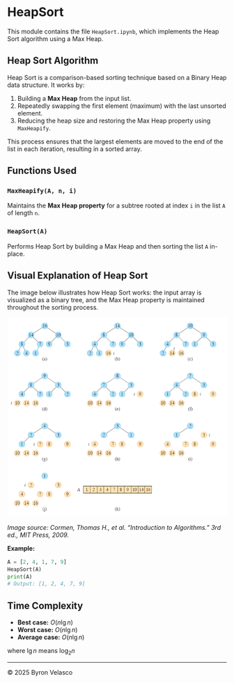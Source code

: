 # HeapSort

This module contains the file `HeapSort.ipynb`, which implements the Heap Sort algorithm using a Max Heap.

## Heap Sort Algorithm

Heap Sort is a comparison-based sorting technique based on a Binary Heap data structure. It works by:

1. Building a **Max Heap** from the input list.
2. Repeatedly swapping the first element (maximum) with the last unsorted element.
3. Reducing the heap size and restoring the Max Heap property using `MaxHeapify`.

This process ensures that the largest elements are moved to the end of the list in each iteration, resulting in a sorted array.

## Functions Used

### `MaxHeapify(A, n, i)`

Maintains the **Max Heap property** for a subtree rooted at index `i` in the list `A` of length `n`.

### `HeapSort(A)`

Performs Heap Sort by building a Max Heap and then sorting the list `A` in-place.

## Visual Explanation of Heap Sort

The image below illustrates how Heap Sort works: the input array is visualized as a binary tree, and the Max Heap property is maintained throughout the sorting process.

![Heap Sort Step-by-Step](../img/HeapSort.png)

*Image source: Cormen, Thomas H., et al. “Introduction to Algorithms.” 3rd ed., MIT Press, 2009.*

**Example:**
```python
A = [2, 4, 1, 7, 9]
HeapSort(A)
print(A)
# Output: [1, 2, 4, 7, 9]
```

## Time Complexity

- **Best case:** $O(n \lg n)$
- **Worst case:** $O(n \lg n)$
- **Average case:** $O(n \lg n)$

where $\lg n$ means $\log_2 n$

---

© 2025 Byron Velasco

